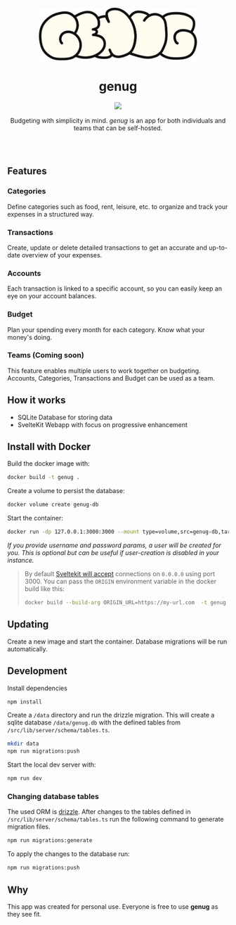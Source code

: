 <p align="center">
  <img src="static/logo.svg?raw=true" height="120" alt="logo" />
</p>

<h1 align="center">
  genug
</h1>

<p align="center">
  <a href="https://github.com/lj-n/standalone-genug/actions/workflows/testing.yml">
    <img src="https://github.com/lj-n/standalone-genug/actions/workflows/testing.yml/badge.svg" />
  </a>
</p>

<p align="center">
  Budgeting with simplicity in mind. <i>genug</i> is an app for both individuals and teams that can be self-hosted.
</p>

<br />
<br />

## Features

### Categories

Define categories such as food, rent, leisure, etc. to organize and track your expenses in a structured way.

### Transactions

Create, update or delete detailed transactions to get an accurate and up-to-date overview of your expenses.

### Accounts

Each transaction is linked to a specific account, so you can easily keep an eye on your account balances.

### Budget

Plan your spending every month for each category. Know what your money's doing.

### Teams (Coming soon)

This feature enables multiple users to work together on budgeting. Accounts, Categories, Transactions and Budget can be used as a team.

## How it works

- SQLite Database for storing data
- SvelteKit Webapp with focus on progressive enhancement

## Install with Docker

Build the docker image with:

```sh
docker build -t genug .
```

Create a volume to persist the database:

```sh
docker volume create genug-db
```

Start the container:

```sh
docker run -dp 127.0.0.1:3000:3000 --mount type=volume,src=genug-db,target=/app/data/ genug <username> <password>
```

_If you provide username and password params, a user will be created for you. This is optional but can be useful if user-creation is disabled in your instance._

> By default [Sveltekit will accept](https://kit.svelte.dev/docs/adapter-node#environment-variables-origin-protocolheader-and-hostheader) connections on `0.0.0.0` using port 3000. You can pass the `ORIGIN` environment variable in the docker build like this:
>
> ```sh
> docker build --build-arg ORIGIN_URL=https://my-url.com  -t genug .
> ```

## Updating

Create a new image and start the container. Database migrations will be run automatically.

## Development

Install dependencies

```sh
npm install
```

Create a `/data` directory and run the drizzle migration. This will create a sqlite database `/data/genug.db` with the defined tables from `/src/lib/server/schema/tables.ts`.

```sh
mkdir data
npm run migrations:push
```

Start the local dev server with:

```sh
npm run dev
```

### Changing database tables

The used ORM is [drizzle](https://orm.drizzle.team/).
After changes to the tables defined in `/src/lib/server/schema/tables.ts` run the following command to generate migration files.

```sh
npm run migrations:generate
```

To apply the changes to the database run:

```sh
npm run migrations:push
```

## Why

This app was created for personal use. Everyone is free to use **genug** as they see fit.
